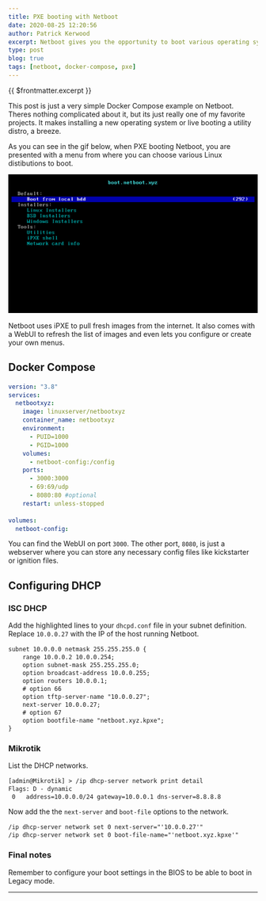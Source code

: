 ```yaml
---
title: PXE booting with Netboot
date: 2020-08-25 12:20:56
author: Patrick Kerwood
excerpt: Netboot gives you the opportunity to boot various operating system installers or utilities using iPXE. It will load a list of all your favorite Linux distros and will pull a fresh image of your choosing, from the internet to boot. 
type: post
blog: true
tags: [netboot, docker-compose, pxe]
---
```

{{ $frontmatter.excerpt }}

This post is just a very simple Docker Compose example on Netboot. Theres nothing complicated about it, but its just really one of my favorite projects. It makes installing a new operating system or live booting a utility distro, a breeze.

As you can see in the gif below, when PXE booting Netboot, you are presented with a menu from where you can choose various Linux distibutions to boot.

![](./netboot.xyz.gif)

Netboot uses iPXE to pull fresh images from the internet. It also comes with a WebUI to refresh the list of images and even lets you configure or create your own menus. 


## Docker Compose
```yaml
version: "3.8"
services:
  netbootxyz:
    image: linuxserver/netbootxyz
    container_name: netbootxyz
    environment:
      - PUID=1000
      - PGID=1000
    volumes:
      - netboot-config:/config
    ports:
      - 3000:3000
      - 69:69/udp
      - 8080:80 #optional
    restart: unless-stopped

volumes:
  netboot-config:
```

You can find the WebUI on port `3000`. The other port, `8080`, is just a webserver where you can store any necessary config files like kickstarter or ignition files.

## Configuring DHCP

### ISC DHCP
Add the highlighted lines to your `dhcpd.conf` file in your subnet definition. Replace `10.0.0.27` with the IP of the host running Netboot.
```{6-10}
subnet 10.0.0.0 netmask 255.255.255.0 {
    range 10.0.0.2 10.0.0.254;
    option subnet-mask 255.255.255.0;
    option broadcast-address 10.0.0.255;
    option routers 10.0.0.1;
    # option 66
    option tftp-server-name "10.0.0.27";
    next-server 10.0.0.27;
    # option 67
    option bootfile-name "netboot.xyz.kpxe";
}
```

### Mikrotik

List the DHCP networks.
```
[admin@Mikrotik] > /ip dhcp-server network print detail 
Flags: D - dynamic 
 0   address=10.0.0.0/24 gateway=10.0.0.1 dns-server=8.8.8.8
```
Now add the the `next-server` and `boot-file` options to the network.
```
/ip dhcp-server network set 0 next-server="'10.0.0.27'"
/ip dhcp-server network set 0 boot-file-name="'netboot.xyz.kpxe'"
```

### Final notes
Remember to configure your boot settings in the BIOS to be able to boot in Legacy mode.

---